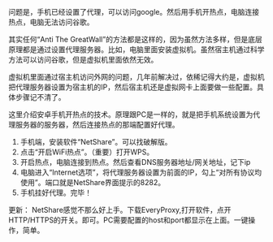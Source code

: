 问题是，手机已经设置了代理，可以访问google。然后用手机开热点，电脑连接热点，电脑无法访问谷歌。

其实任何“Anti The GreatWall”的方法都是这样的，因为虽然方法多样，但是底层原理都是通过设置代理服务器。比如，电脑里面安装虚拟机。虽然宿主机通过科学方法可以访问谷歌，但是虚拟机里面依然无效。

虚拟机里面通过宿主机访问外网的问题，几年前解决过，依稀记得大约是，虚拟机把代理服务器设置为宿主机的IP，然后宿主机还是虚拟网卡上面要做一些配置。具体步骤记不清了。

这里介绍安卓手机开热点的技术。原理跟PC是一样的，就是把手机系统设置为代理服务器的服务器，然后连接热点的那端配置好代理。

1. 手机端，安装软件“NetShare”。可以找破解版。
2. 点击“开启WiFi热点”。（重要）打开WPS。
3. 开启热点，电脑连接到热点。然后查看DNS服务器地址/网关地址，记下ip
4. 电脑进入“Internet选项”，将代理服务器设置为前面的IP，勾上“对所有协议均使用”。端口就是NetShare界面提示的8282。
5. 手机挂好代理。完毕！

更新：
NetShare感觉不那么好上手。下载EveryProxy,打开软件，点开HTTP/HTTPS的开关。即可。PC需要配置的host和port都显示在上面。一键操作，简单。